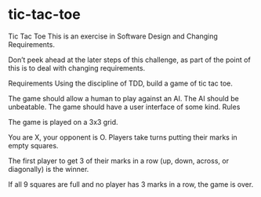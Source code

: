 # tic-tac-toe

Tic Tac Toe
This is an exercise in Software Design and Changing Requirements.

Don’t peek ahead at the later steps of this challenge, as part of the point of this is to deal with changing requirements.

Requirements
Using the discipline of TDD, build a game of tic tac toe.

The game should allow a human to play against an AI.
The AI should be unbeatable.
The game should have a user interface of some kind.
Rules

The game is played on a 3x3 grid.

You are X, your opponent is O. Players take turns putting their marks in empty squares.

The first player to get 3 of their marks in a row (up, down, across, or diagonally) is the winner.

If all 9 squares are full and no player has 3 marks in a row, the game is over.
